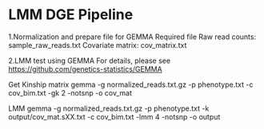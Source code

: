 # LMM DGE Pipeline


1.Normalization and prepare file for GEMMA
Required file
Raw read counts: sample_raw_reads.txt
Covariate matrix: cov_matrix.txt

2.LMM test using GEMMA 
For details, please see https://github.com/genetics-statistics/GEMMA

Get Kinship matrix 
gemma -g normalized_reads.txt.gz -p phenotype.txt -c cov_bim.txt -gk 2 -notsnp -o cov_mat

LMM 
gemma -g normalized_reads.txt.gz -p phenotype.txt -k output/cov_mat.sXX.txt -c cov_bim.txt -lmm 4 -notsnp -o output

